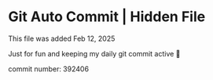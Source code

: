 # Git Auto Commit | Hidden File

This file was added Feb 12, 2025

Just for fun and keeping my daily git commit active 🤪

commit number: 392406
